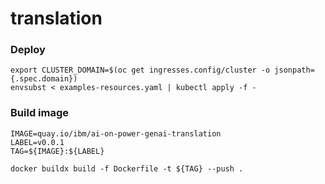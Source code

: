 # translation

### Deploy
```
export CLUSTER_DOMAIN=$(oc get ingresses.config/cluster -o jsonpath={.spec.domain})
envsubst < examples-resources.yaml | kubectl apply -f -
```

### Build image
```
IMAGE=quay.io/ibm/ai-on-power-genai-translation
LABEL=v0.0.1
TAG=${IMAGE}:${LABEL}

docker buildx build -f Dockerfile -t ${TAG} --push . 
```
